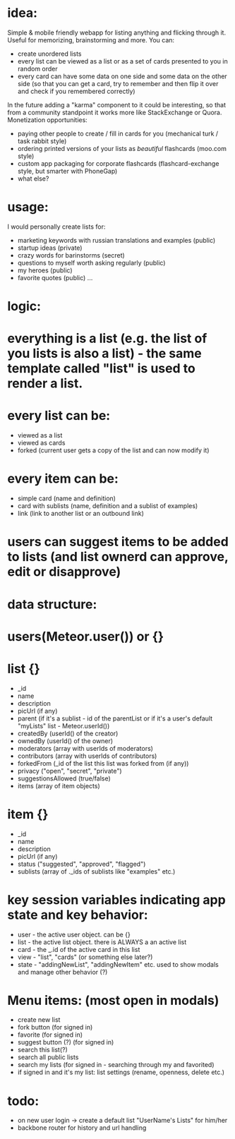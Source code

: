 idea:
=====
Simple & mobile friendly webapp for listing anything and flicking through it. Useful for memorizing, brainstorming and more.
You can: 
* create unordered lists
* every list can be viewed as a list or as a set of cards presented to you in random order
* every card can have some data on one side and some data on the other side (so that you can get a card, try to remember and then flip it over and check if you remembered correctly)

In the future adding a "karma" component to it could be interesting, so that from a community standpoint it works more like StackExchange or Quora.
Monetization opportunities:
* paying other people to create / fill in cards for you (mechanical turk / task rabbit style)
* ordering printed versions of your lists as *beautiful* flashcards (moo.com style)
* custom app packaging for corporate flashcards (flashcard-exchange style, but smarter with PhoneGap)
* what else?

usage:
======
I would personally create lists for:
* marketing keywords with russian translations and examples (public)
* startup ideas (private)
* crazy words for barinstorms (secret)
* questions to myself worth asking regularly (public)
* my heroes (public)
* favorite quotes (public)
...

logic:
======
# everything is a list (e.g. the list of you lists is also a list) - the same template called "list" is used to render a list.
# every list can be:
  * viewed as a list
  * viewed as cards
  * forked (current user gets a copy of the list and can now modify it)
# every item can be:
  * simple card (name and definition)
  * card with sublists (name, definition and a sublist of examples)
  * link (link to another list or an outbound link)
# users can suggest items to be added to lists (and list ownerd can approve, edit or disapprove)

data structure:
===============
# users(Meteor.user()) or {}
# list {}
  * _id
  * name
  * description
  * picUrl (if any)
  * parent (if it's a sublist - id of the parentList or if it's a user's default "myLists" list - Meteor.userId())
  * createdBy (userId() of the creator)
  * ownedBy (userId() of the owner)
  * moderators (array with userIds of moderators)
  * contributors (array with userIds of contributors)
  * forkedFrom (_id of the list this list was forked from (if any))
  * privacy ("open", "secret", "private")
  * suggestionsAllowed (true/false)
  * items (array of item objects)
# item {}
  * _id
  * name
  * description
  * picUrl (if any)
  * status ("suggested", "approved", "flagged")
  * sublists (array of ._ids of sublists like "examples" etc.)
  

key session variables indicating app state and key behavior:
====================================================
* user - the active user object. can be {}
* list - the active list object. there is ALWAYS a an active list
* card - the _.id of the active card in this list
* view - "list", "cards" (or something else later?)
* state - "addingNewList", "addingNewItem" etc. used to show modals and manage other behavior (?)

Menu items: (most open in modals)
=================================
* create new list
* fork button (for signed in)
* favorite (for signed in)
* suggest button (?) (for signed in)
* search this list(?)
* search all public lists
* search my lists (for signed in - searching through my and favorited)
* if signed in and it's my list: list settings (rename, openness, delete etc.)

todo:
=====
* on new user login -> create a default list "UserName's Lists" for him/her
* backbone router for history and url handling
